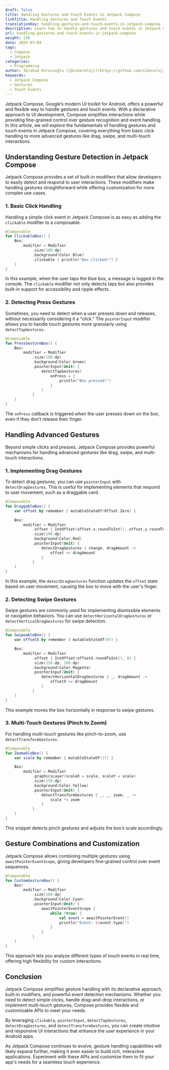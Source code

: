 ```yaml
---
draft: false
title: Handling Gestures and Touch Events in Jetpack Compose
linkTitle: Handling Gestures and Touch Events
translationKey: handling-gestures-and-touch-events-in-jetpack-compose
description: Learn how to handle gestures and touch events in Jetpack Compose
url: handling-gestures-and-touch-events-in-jetpack-compose
weight: 220
date: 2025-03-04
tags:
  - Compose
  - Jetpack
categories:
  - Programming
author: İbrahim Korucuoğlu ([@siberoloji](https://github.com/siberoloji))
keywords:
  - Jetpack Compose
  - Gestures
  - Touch Events
---
```

Jetpack Compose, Google’s modern UI toolkit for Android, offers a powerful and flexible way to handle gestures and touch events. With a declarative approach to UI development, Compose simplifies interactions while providing fine-grained control over gesture recognition and event handling. In this article, we will explore the fundamentals of handling gestures and touch events in Jetpack Compose, covering everything from basic click handling to more advanced gestures like drag, swipe, and multi-touch interactions.

## Understanding Gesture Detection in Jetpack Compose

Jetpack Compose provides a set of built-in modifiers that allow developers to easily detect and respond to user interactions. These modifiers make handling gestures straightforward while offering customization for more complex use cases.

### 1. Basic Click Handling

Handling a simple click event in Jetpack Compose is as easy as adding the `clickable` modifier to a composable.

```kotlin
@Composable
fun ClickableBox() {
    Box(
        modifier = Modifier
            .size(100.dp)
            .background(Color.Blue)
            .clickable { println("Box clicked!") }
    )
}
```

In this example, when the user taps the blue box, a message is logged in the console. The `clickable` modifier not only detects taps but also provides built-in support for accessibility and ripple effects.

### 2. Detecting Press Gestures

Sometimes, you need to detect when a user presses down and releases, without necessarily considering it a "click." The `pointerInput` modifier allows you to handle touch gestures more granularly using `detectTapGestures`.

```kotlin
@Composable
fun PressGestureBox() {
    Box(
        modifier = Modifier
            .size(100.dp)
            .background(Color.Green)
            .pointerInput(Unit) {
                detectTapGestures(
                    onPress = {
                        println("Box pressed!")
                    }
                )
            }
    )
}
```

The `onPress` callback is triggered when the user presses down on the box, even if they don’t release their finger.

## Handling Advanced Gestures

Beyond simple clicks and presses, Jetpack Compose provides powerful mechanisms for handling advanced gestures like drag, swipe, and multi-touch interactions.

### 1. Implementing Drag Gestures

To detect drag gestures, you can use `pointerInput` with `detectDragGestures`. This is useful for implementing elements that respond to user movement, such as a draggable card.

```kotlin
@Composable
fun DraggableBox() {
    var offset by remember { mutableStateOf(Offset.Zero) }

    Box(
        modifier = Modifier
            .offset { IntOffset(offset.x.roundToInt(), offset.y.roundToInt()) }
            .size(100.dp)
            .background(Color.Red)
            .pointerInput(Unit) {
                detectDragGestures { change, dragAmount ->
                    offset += dragAmount
                }
            }
    )
}
```

In this example, the `detectDragGestures` function updates the `offset` state based on user movement, causing the box to move with the user's finger.

### 2. Detecting Swipe Gestures

Swipe gestures are commonly used for implementing dismissible elements or navigation behaviors. You can use `detectHorizontalDragGestures` or `detectVerticalDragGestures` for swipe detection.

```kotlin
@Composable
fun SwipeableBox() {
    var offsetX by remember { mutableStateOf(0f) }

    Box(
        modifier = Modifier
            .offset { IntOffset(offsetX.roundToInt(), 0) }
            .size(150.dp, 100.dp)
            .background(Color.Magenta)
            .pointerInput(Unit) {
                detectHorizontalDragGestures { _, dragAmount ->
                    offsetX += dragAmount
                }
            }
    )
}
```

This example moves the box horizontally in response to swipe gestures.

### 3. Multi-Touch Gestures (Pinch to Zoom)

For handling multi-touch gestures like pinch-to-zoom, use `detectTransformGestures`.

```kotlin
@Composable
fun ZoomableBox() {
    var scale by remember { mutableStateOf(1f) }

    Box(
        modifier = Modifier
            .graphicsLayer(scaleX = scale, scaleY = scale)
            .size(150.dp)
            .background(Color.Yellow)
            .pointerInput(Unit) {
                detectTransformGestures { _, _, zoom, _ ->
                    scale *= zoom
                }
            }
    )
}
```

This snippet detects pinch gestures and adjusts the box’s scale accordingly.

## Gesture Combinations and Customization

Jetpack Compose allows combining multiple gestures using `awaitPointerEventScope`, giving developers fine-grained control over event sequences.

```kotlin
@Composable
fun CustomGestureBox() {
    Box(
        modifier = Modifier
            .size(100.dp)
            .background(Color.Cyan)
            .pointerInput(Unit) {
                awaitPointerEventScope {
                    while (true) {
                        val event = awaitPointerEvent()
                        println("Event: ${event.type}")
                    }
                }
            }
    )
}
```

This approach lets you analyze different types of touch events in real time, offering high flexibility for custom interactions.

## Conclusion

Jetpack Compose simplifies gesture handling with its declarative approach, built-in modifiers, and powerful event detection mechanisms. Whether you need to detect simple clicks, handle drag-and-drop interactions, or implement multi-touch gestures, Compose provides flexible and customizable APIs to meet your needs.

By leveraging `clickable`, `pointerInput`, `detectTapGestures`, `detectDragGestures`, and `detectTransformGestures`, you can create intuitive and responsive UI interactions that enhance the user experience in your Android apps.

As Jetpack Compose continues to evolve, gesture handling capabilities will likely expand further, making it even easier to build rich, interactive applications. Experiment with these APIs and customize them to fit your app's needs for a seamless touch experience.
